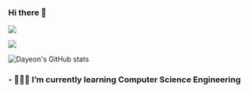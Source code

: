 ### Hi there 👋
<a href="https://instagram.com/yeoniiy?utm_medium=copy_link" target="_blank"><img src="https://img.shields.io/badge/yeoniiy-E4405F?style=flat-square&logo=Instagram&logoColor=white"/></a>

<a href="https://eomdayeon.notion.site/My-Study-97f33ea4ca834cad9ec22bcd11acb5e1" target="_blank"><img src="https://img.shields.io/badge/yeoniiy-000000?style=flat-square&logo=Notion&logoColor=white"/></a>

![Dayeon's GitHub stats](https://github-readme-stats.vercel.app/api?username=eomdayeon&show_icons=true&theme=radical)
### - 👩🏻‍💻 I’m currently learning **Computer Science Engineering**
<!--
**eomdayeon/eomdayeon** is a ✨ _special_ ✨ repository because its `README.md` (this file) appears on your GitHub profile.


- 🔭 I’m currently working on ...
- 🌱 I’m currently learning ...
- 👯 I’m looking to collaborate on ...
- 🤔 I’m looking for help with ...
- 💬 Ask me about ...
- 📫 How to reach me: ...
- 😄 Pronouns: ...
- ⚡ Fun fact: ...
-->
